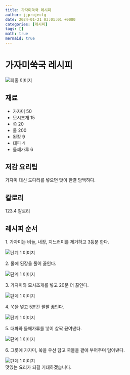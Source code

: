 ```yaml
---
title: 가자미쑥국 레시피
author: jjprojectg
date: 2024-01-21 03:01:01 +0000
categories: [레시피]
tags: []
math: true
mermaid: true
---
```

<meta name="og:type" content="website"/>
<meta charset="UTF-8"/>
<div class="header">
  <h1>가자미쑥국 레시피</h1>
</div>

<div class="container my-4">
  <div class="row">
    <div class="col-12 col-md-6">
      <div class="recipe-image">
        <img src="http://www.foodsafetykorea.go.kr/uploadimg/20141118/20141118102030_1416273630141.jpg" class="step-image" alt="최종 이미지"/>
      </div>
    </div>
    <div class="col-12 col-md-6">
      <div class="ingredients">
        <h2>재료</h2>
        <ul class="card">
          <li> 가자미 50 </li>
          <li>  모시조개 15 </li>
          <li>  쑥 20 </li>
          <li>  물 200 </li>
          <li>  된장 9 </li>
          <li>  대파 4 </li>
          <li>  들깨가루 6 </li>
</ul>
      </div>
    </div>
    <div class="col-12 col-md-6">
      <div class="ingredients">
        <h2>저감 요리팁</h2>
        <div class="card"> 
          <p>
            가자미 대신 도다리를 넣으면 맛이 한결 담백하다.
          </p>
        </div>
      </div>
      <div class="ingredients">
        <h2>칼로리</h2>
        <div class="card"> 
          <p>
            123.4 칼로리
          </p>
        </div>
      </div>
    </div>
  </div>

  <h2 class="my-4">레시피 순서</h2>
  <div class="card recipe-card">
    <div class="card-body recipe-step">
      <p class="card-text step-description">1. 가자미는 비늘, 내장, 지느러미를 제거하고 3등분 한다.</p>
      <img src="http://www.foodsafetykorea.go.kr/uploadimg/cook/763-1.jpg" alt="단계 1 이미지" class="step-image"/>
    </div>
  </div>
  <div class="card recipe-card">
    <div class="card-body recipe-step">
      <p class="card-text step-description">2. 물에 된장을 풀어 끓인다.</p>
      <img src="http://www.foodsafetykorea.go.kr/uploadimg/cook/763-2.jpg" alt="단계 1 이미지" class="step-image"/>
    </div>
  </div>
  <div class="card recipe-card">
    <div class="card-body recipe-step">
      <p class="card-text step-description">3. 가자미와 모시조개를 넣고 20분 더 끓인다.</p>
      <img src="http://www.foodsafetykorea.go.kr/uploadimg/cook/763-3.jpg" alt="단계 1 이미지" class="step-image"/>
    </div>
  </div>
  <div class="card recipe-card">
    <div class="card-body recipe-step">
      <p class="card-text step-description">4. 쑥을 넣고 5분간 팔팔 끓인다.</p>
      <img src="http://www.foodsafetykorea.go.kr/uploadimg/cook/763-4.jpg" alt="단계 1 이미지" class="step-image"/>
    </div>
  </div>
  <div class="card recipe-card">
    <div class="card-body recipe-step">
      <p class="card-text step-description">5. 대파와 들깨가루를 넣어 살짝 끓여낸다.</p>
      <img src="http://www.foodsafetykorea.go.kr/uploadimg/cook/763-5.jpg" alt="단계 1 이미지" class="step-image"/>
    </div>
  </div>
  <div class="card recipe-card">
    <div class="card-body recipe-step">
      <p class="card-text step-description">6. 그릇에 가자미, 쑥을 우선 담고 국믈을 곁에 부어주며 담아낸다.</p>
      <img src="http://www.foodsafetykorea.go.kr/uploadimg/cook/763-6.jpg" alt="단계 1 이미지" class="step-image"/>
    </div>
  </div>

</div>
맛있는 요리가 되길 기대하겠습니다.
